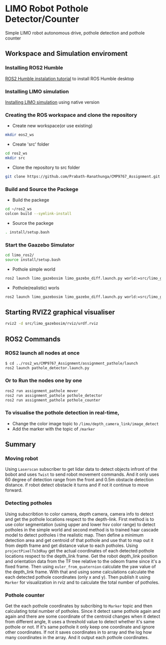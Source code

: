 # LIMO Robot Pothole Detector/Counter
Simple LIMO robot autonomous drive, pothole detection and pothole counter


## Workspace and Simulation enviroment

### Installing ROS2 Humble
[ROS2 Humble instalation tutorial](https://docs.ros.org/en/humble/Installation/Ubuntu-Install-Debians.html) to install ROS Humble desktop 

### Installing LIMO simulation 
[Installing LIMO simulation](https://github.com/LCAS/CMP9767_LIMO/wiki/Simulator-Setup) using native version

### Creating the ROS workspace and clone the repository
* Create new workspace(or use existing)
```bash
mkdir eos2_ws
```
* Create 'src' folder
```bash    
cd ros2_ws
mkdir src
```
* Clone the repository to src folder
```bash
git clone https://github.com/Prabath-Ranathunga/CMP9767_Assignment.git
```

### Build and Source the Packege
* Build the packege
```bash
cd ~/ros2_ws
colcon build --symlink-install
```
* Source the packege
```bash
. install/setup.bash
```

### Start the Gaazebo Simulator
```bash
cd limo_ros2/
source install/setup.bash
```

* Pothole simple world
```bash
ros2 launch limo_gazebosim limo_gazebo_diff.launch.py world:=src/limo_gazebosim/worlds/potholes_simple.world 
```
* Pothole(realistic) worls
```bash
ros2 launch limo_gazebosim limo_gazebo_diff.launch.py world:=src/limo_gazebosim/worlds/potholes.world 
```

## Starting RVIZ2 graphical visualiser
```bash
rviz2 -d src/limo_gazebosim/rviz/urdf.rviz 
```

## ROS2 Commands

### ROS2 launch all nodes at once
```bash
$ cd ../ros2_ws/CMP9767_Assignment/assignment_pathole/launch
ros2 launch pathole_detector.launch.py 
```

### Or to Run the nodes one by one
```bash
ros2 run assignment_pathole mover
ros2 run assignment_pathole pothole_detector
ros2 run assignment_pathole pothole_counter
```

### To visualise the pothole detection in real-time,
* Change the color image topic to `/limo/depth_camera_link/image_detect`
* Add the marker with the topic of `/marker`



## Summary

### Moving robot
Using `Laserscan` subscriber to get lidar data to detect objects infront of the bobot and uses `Twist` to send robot movement commands. And it only uses 60 degree of detection range from the front and 0.5m obstacle detection distance. if robot detect obstacle it turns and if not it continue to move forward.

### Detecting potholes
Using subscribtion to color camera, depth camera, camera info to detect and get the pothole locations respect to the depth-link. First method is to use color segmentation (using upper and lower hsv color range) to detect potholes in the simple world and second method is to trained haar cascade model to detect potholes i the realistic map. Then define a minimum detection area and get centroid of that pothole and use that to map out it from depth frame and get distance value to each potholes. Using `projectPixelTo3dRay` get the actual coordinates of each detected pothole locations respect to the depth_link frame.
Get the robot depth_link position and orientation data from the TF tree relative to the odeom frame since it's a fixed frame. Then using `euler_from_quaternion` calculate the yaw value of the depth_link frame. With that and using some calculations calculate the each detected pothole coordinates (only x and y). Then publish it using `Marker` for visualization in rviz and to calculate the total number of potholes.

### Pothole counter
Get the each pothole coordinates by subcribing to `Marker` topic and then calculating total number of potholes. Since it detect same pothole again and again and there are some coordinate of the centroid changes when it  detect from different angle, It uses a threshold value to detect whether it's same pothole or not. If it's same pothole it only keep one coordinate and ignore other coordinates. If not it saves coordinates in to array and the log how many coordinates in the array. And it output each pothole coordinates.